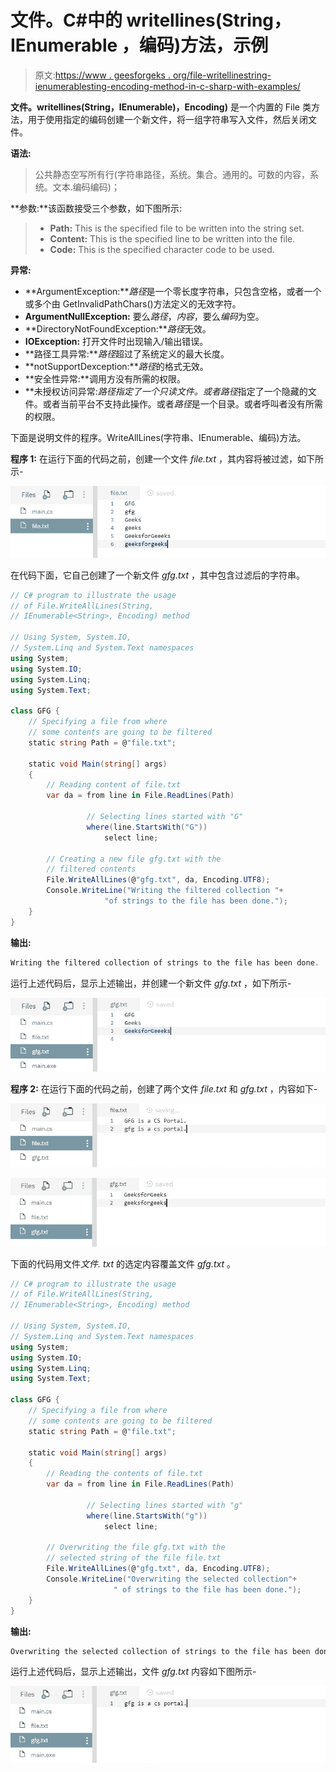 # 文件。C#中的 writellines(String，IEnumerable <string>，编码)方法，示例</string>

> 原文:[https://www . geesforgeks . org/file-writellinestring-ienumerablesting-encoding-method-in-c-sharp-with-examples/](https://www.geeksforgeeks.org/file-writealllinesstring-ienumerablestring-encoding-method-in-c-sharp-with-examples/)

**文件。writellines(String，IEnumerable)<String>，Encoding)** 是一个内置的 File 类方法，用于使用指定的编码创建一个新文件，将一组字符串写入文件，然后关闭文件。

**语法:**

> 公共静态空写所有行(字符串路径，系统。集合。通用的。可数的<string>内容，系统。文本.编码编码)；</string>

**参数:**该函数接受三个参数，如下图所示:

> *   **Path:** This is the specified file to be written into the string set.
> *   **Content:** This is the specified line to be written into the file.
> *   **Code:** This is the specified character code to be used.

**异常:**

*   **ArgumentException:***路径*是一个零长度字符串，只包含空格，或者一个或多个由 GetInvalidPathChars()方法定义的无效字符。
*   **ArgumentNullException:** 要么*路径*，*内容*，要么*编码*为空。
*   **DirectoryNotFoundException:***路径*无效。
*   **IOException:** 打开文件时出现输入/输出错误。
*   **路径工具异常:***路径*超过了系统定义的最大长度。
*   **notSupportDexception:***路径*的格式无效。
*   **安全性异常:**调用方没有所需的权限。
*   **未授权访问异常:***路径*指定了一个只读文件。或者*路径*指定了一个隐藏的文件。或者当前平台不支持此操作。或者*路径*是一个目录。或者呼叫者没有所需的权限。

下面是说明文件的程序。WriteAllLines(字符串、IEnumerable、编码)方法。

**程序 1:** 在运行下面的代码之前，创建一个文件 *file.txt* ，其内容将被过滤，如下所示-

![file.txt](img/e0f6a65f1a3a57c487984ff46c55e165.png)

在代码下面，它自己创建了一个新文件 *gfg.txt* ，其中包含过滤后的字符串。

```cs
// C# program to illustrate the usage
// of File.WriteAllLines(String, 
// IEnumerable<String>, Encoding) method

// Using System, System.IO,
// System.Linq and System.Text namespaces
using System;
using System.IO;
using System.Linq;
using System.Text;

class GFG {
    // Specifying a file from where
    // some contents are going to be filtered
    static string Path = @"file.txt";

    static void Main(string[] args)
    {
        // Reading content of file.txt
        var da = from line in File.ReadLines(Path)

                 // Selecting lines started with "G"
                 where(line.StartsWith("G"))
                     select line;

        // Creating a new file gfg.txt with the
        // filtered contents
        File.WriteAllLines(@"gfg.txt", da, Encoding.UTF8);
        Console.WriteLine("Writing the filtered collection "+
                     "of strings to the file has been done.");
    }
}
```

**输出:**

```cs
Writing the filtered collection of strings to the file has been done.

```

运行上述代码后，显示上述输出，并创建一个新文件 *gfg.txt* ，如下所示-

![gfg.txt](img/7b32cf461b2051c43c931e75f8ac3a7d.png)

**程序 2:** 在运行下面的代码之前，创建了两个文件 *file.txt* 和 *gfg.txt* ，内容如下-

![file.txt](img/e4409cac7b0e8c45fd22d22d3a9fd924.png)

![gfg.txt](img/be399e524630fc72bbef39dedac6ed91.png)

下面的代码用文件*文件. txt* 的选定内容覆盖文件 *gfg.txt* 。

```cs
// C# program to illustrate the usage
// of File.WriteAllLines(String, 
// IEnumerable<String>, Encoding) method

// Using System, System.IO,
// System.Linq and System.Text namespaces
using System;
using System.IO;
using System.Linq;
using System.Text;

class GFG {
    // Specifying a file from where
    // some contents are going to be filtered
    static string Path = @"file.txt";

    static void Main(string[] args)
    {
        // Reading the contents of file.txt
        var da = from line in File.ReadLines(Path)

                 // Selecting lines started with "g"
                 where(line.StartsWith("g"))
                     select line;

        // Overwriting the file gfg.txt with the
        // selected string of the file file.txt
        File.WriteAllLines(@"gfg.txt", da, Encoding.UTF8);
        Console.WriteLine("Overwriting the selected collection"+
                       " of strings to the file has been done.");
    }
}
```

**输出:**

```cs
Overwriting the selected collection of strings to the file has been done.

```

运行上述代码后，显示上述输出，文件 *gfg.txt* 内容如下图所示-

![gfg.txt](img/215d4aabb5d435c08dc5b9c09ba88900.png)